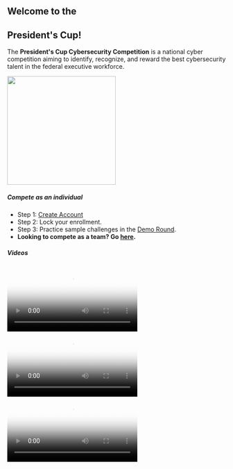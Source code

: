 <div class="text-center">
      <div class="card p-0">
            <div class="card-body py-0">
                <div class="row">
                    <div class="col text-left">
                        <h2 class="text-uppercase pt-4">Welcome to the</h3>
                        <h2><strong class="text-uppercase">President's Cup!</strong></h3>
                        <p class="lead">The <strong>President's Cup Cybersecurity Competition</strong> is a national cyber competition aiming to identify, recognize, and reward the best cybersecurity talent in the federal executive workforce.</p>
                    </div>
                    <div class="col px-0">
                        <img height="250px" src="https://files.presidentscup.us/img/pc_eagle_glitch.gif" />
                    </div>
                </div>
            </div>
        </div>
</div>
<div class="row">
    <div class="col-12 col-lg-6">
    <h5><strong>Compete as an individual</strong></h5>
    <ul class="list-unstyled">
        <li class="pb-2">Step 1: <a href="https://id.presidentscup.us/account/register?returnUrl=https%3A%2F%2Fsolo.presidentscup.us" class="btn btn-md btn-success-alt text-uppercase m-2">Create Account</a></li>
        <li class="pb-2">Step 2: Lock your enrollment.</li>
        <li class="pb-2">Step 3: Practice sample challenges in the <a href="https://solo.presidentscup.us/home/board">Demo Round</a>.</li>
        <li><strong>Looking to compete as a team? Go <a href="https://team.presidentscup.us">here</a>.</strong></li>
    </ul>
    </div>
    <div class="col-12 col-lg-6">
      <h5><strong>Videos</strong></h5>
              <div class="embed-responsive embed-responsive-16by9 mb-2">
            <video class="embed-responsive-item" controls poster="https://files.presidentscup.us/img/8hour.jpg">
                <source src="https://files.presidentscup.us/img/20_0919_PC_8Hour.mp4" type="video/mp4">
            </video>
        </div>
        <div class="embed-responsive embed-responsive-16by9 mb-2">
            <video class="embed-responsive-item" controls poster="https://files.presidentscup.us/img/login.jpg">
                <source src="https://files.presidentscup.us/img/login.mp4" type="video/mp4">
            </video>
        </div>
                <div class="embed-responsive embed-responsive-16by9">
            <video class="embed-responsive-item" controls poster="https://files.presidentscup.us/img/overview.jpg">
                <source src="https://files.presidentscup.us/img/overview.mp4" type="video/mp4">
            </video>
        </div>
    </div>
</div>
